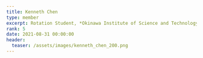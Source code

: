 ```yaml
---
title: Kenneth Chen
type: member
excerpt: Rotation Student, *Okinawa Institute of Science and Technology*
rank: 5
date: 2021-08-31 00:00:00
header:
  teaser: /assets/images/kenneth_chen_200.png
---
```

